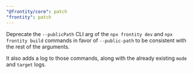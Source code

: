 ```yaml
---
"@frontity/core": patch
"frontity": patch
---
```


Deprecate the `--publicPath` CLI arg of the `npx frontity dev` and `npx frontity build` commands in favor of `--public-path` to be consistent with the rest of the arguments.

It also adds a log to those commands, along with the already existing `mode` and `target` logs.
